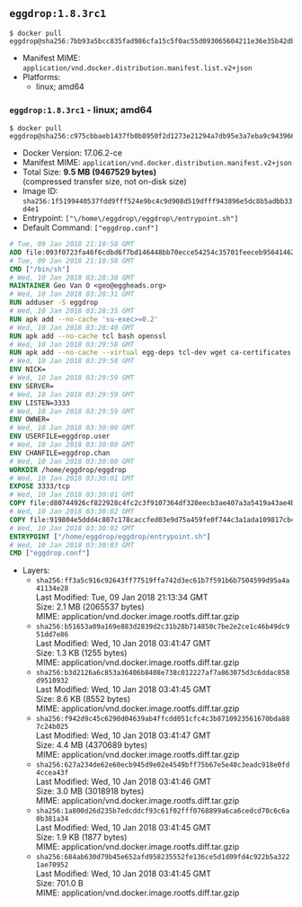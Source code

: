 ## `eggdrop:1.8.3rc1`

```console
$ docker pull eggdrop@sha256:7bb93a5bcc835fad986cfa15c5f0ac55d093065604211e36e35b42dbf2a66b06
```

-	Manifest MIME: `application/vnd.docker.distribution.manifest.list.v2+json`
-	Platforms:
	-	linux; amd64

### `eggdrop:1.8.3rc1` - linux; amd64

```console
$ docker pull eggdrop@sha256:c975cbbaeb1437fb0b8950f2d1273e21294a7db95e3a7eba9c9439661c2222b6
```

-	Docker Version: 17.06.2-ce
-	Manifest MIME: `application/vnd.docker.distribution.manifest.v2+json`
-	Total Size: **9.5 MB (9467529 bytes)**  
	(compressed transfer size, not on-disk size)
-	Image ID: `sha256:1f5199440537fdd9fff524e9bc4c9d908d519dfff943896e5dc8b5adbb33d4e1`
-	Entrypoint: `["\/home\/eggdrop\/eggdrop\/entrypoint.sh"]`
-	Default Command: `["eggdrop.conf"]`

```dockerfile
# Tue, 09 Jan 2018 21:10:58 GMT
ADD file:093f0723fa46f6cdbd6f7bd146448bb70ecce54254c35701feeceb956414622f in / 
# Tue, 09 Jan 2018 21:10:58 GMT
CMD ["/bin/sh"]
# Wed, 10 Jan 2018 03:28:30 GMT
MAINTAINER Geo Van O <geo@eggheads.org>
# Wed, 10 Jan 2018 03:28:31 GMT
RUN adduser -S eggdrop
# Wed, 10 Jan 2018 03:28:35 GMT
RUN apk add --no-cache 'su-exec>=0.2'
# Wed, 10 Jan 2018 03:28:40 GMT
RUN apk add --no-cache tcl bash openssl
# Wed, 10 Jan 2018 03:29:58 GMT
RUN apk add --no-cache --virtual egg-deps tcl-dev wget ca-certificates make tar gpgme build-base openssl-dev   && wget ftp://ftp.eggheads.org/pub/eggdrop/source/1.8/eggdrop-1.8.3rc1.tar.gz   && wget ftp://ftp.eggheads.org/pub/eggdrop/source/1.8/eggdrop-1.8.3rc1.tar.gz.asc   && gpg --keyserver pgp.mit.edu --recv-key E01C240484DE7DBE190FE141E7667DE1D1A39AFF   && gpg --batch --verify eggdrop-1.8.3rc1.tar.gz.asc eggdrop-1.8.3rc1.tar.gz   && rm eggdrop-1.8.3rc1.tar.gz.asc   && tar -zxvf eggdrop-1.8.3rc1.tar.gz   && rm eggdrop-1.8.3rc1.tar.gz   && ( cd eggdrop-release-1.8.3     && ./configure     && make config     && make     && make install DEST=/home/eggdrop/eggdrop )   && rm -rf eggdrop-release-1.8.3   && mkdir /home/eggdrop/eggdrop/data   && chown -R eggdrop /home/eggdrop/eggdrop   && apk del egg-deps
# Wed, 10 Jan 2018 03:29:58 GMT
ENV NICK=
# Wed, 10 Jan 2018 03:29:59 GMT
ENV SERVER=
# Wed, 10 Jan 2018 03:29:59 GMT
ENV LISTEN=3333
# Wed, 10 Jan 2018 03:29:59 GMT
ENV OWNER=
# Wed, 10 Jan 2018 03:30:00 GMT
ENV USERFILE=eggdrop.user
# Wed, 10 Jan 2018 03:30:00 GMT
ENV CHANFILE=eggdrop.chan
# Wed, 10 Jan 2018 03:30:00 GMT
WORKDIR /home/eggdrop/eggdrop
# Wed, 10 Jan 2018 03:30:01 GMT
EXPOSE 3333/tcp
# Wed, 10 Jan 2018 03:30:01 GMT
COPY file:d80744926cf822928c4fc2c3f9107364df320eecb3ae407a3a5419a43ae4b872 in /home/eggdrop/eggdrop 
# Wed, 10 Jan 2018 03:30:02 GMT
COPY file:919804e5ddd4c807c178caccfed03e9d75a459fe0f744c3a1ada109817cb44ec in /home/eggdrop/eggdrop/scripts/ 
# Wed, 10 Jan 2018 03:30:02 GMT
ENTRYPOINT ["/home/eggdrop/eggdrop/entrypoint.sh"]
# Wed, 10 Jan 2018 03:30:03 GMT
CMD ["eggdrop.conf"]
```

-	Layers:
	-	`sha256:ff3a5c916c92643ff77519ffa742d3ec61b7f591b6b7504599d95a4a41134e28`  
		Last Modified: Tue, 09 Jan 2018 21:13:34 GMT  
		Size: 2.1 MB (2065537 bytes)  
		MIME: application/vnd.docker.image.rootfs.diff.tar.gzip
	-	`sha256:b51653a09a169e883d2839d2c31b28b714850c7be2e2ce1c46b49dc951dd7e86`  
		Last Modified: Wed, 10 Jan 2018 03:41:47 GMT  
		Size: 1.3 KB (1255 bytes)  
		MIME: application/vnd.docker.image.rootfs.diff.tar.gzip
	-	`sha256:b3d2126a6c853a36406b8408e738c012227af7a863075d3c6ddac858d9510932`  
		Last Modified: Wed, 10 Jan 2018 03:41:45 GMT  
		Size: 8.6 KB (8552 bytes)  
		MIME: application/vnd.docker.image.rootfs.diff.tar.gzip
	-	`sha256:f942d9c45c6290d04639ab4ffcdd051cfc4c3b8710923561670bda887c24b025`  
		Last Modified: Wed, 10 Jan 2018 03:41:47 GMT  
		Size: 4.4 MB (4370689 bytes)  
		MIME: application/vnd.docker.image.rootfs.diff.tar.gzip
	-	`sha256:627a234de62e60ecb945d9e02e4549bff75b67e5e40c3eadc918e0fd4ccea43f`  
		Last Modified: Wed, 10 Jan 2018 03:41:46 GMT  
		Size: 3.0 MB (3018918 bytes)  
		MIME: application/vnd.docker.image.rootfs.diff.tar.gzip
	-	`sha256:1a800d26d235b7edcddcf93c61f02fff0768899a6ca6cedcd70c6c6a0b381a34`  
		Last Modified: Wed, 10 Jan 2018 03:41:45 GMT  
		Size: 1.9 KB (1877 bytes)  
		MIME: application/vnd.docker.image.rootfs.diff.tar.gzip
	-	`sha256:684ab630d79b45e652afd958235552fe136ce5d1d09fd4c922b5a3221ae70952`  
		Last Modified: Wed, 10 Jan 2018 03:41:45 GMT  
		Size: 701.0 B  
		MIME: application/vnd.docker.image.rootfs.diff.tar.gzip
